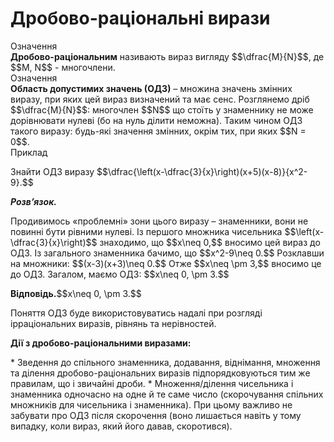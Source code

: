 # Дробово-рацiональнi вирази

<div class="space">
<div class="eoz-wrap">
<span class="eoz">Означення</span> 
<div class="eoz-text">
<b>Дробово-раціональним</b> називають вираз вигляду $$\dfrac{M}{N}$$, де $$M, N$$ - многочлени.
</div>
</div>
</div>

<div class="space">
<div class="eoz-wrap">
<span class="eoz">Означення</span> 
<div class="eoz-text">
<b>Область допустимих значень (ОДЗ)</b> – множина значень змінних виразу, при яких цей вираз визначений та має сенс. Розглянемо дріб $$\dfrac{M}{N}$$: многочлен $$N$$ що стоїть у знаменнику не може дорівнювати нулеві (бо на нуль ділити неможна). Таким чином ОДЗ такого виразу: будь-які значення змінних, окрім тих, при яких $$N = 0$$.
</div>
</div>
</div>

<div class="space">
<div class="task-wrap">
<span class="task">Приклад</span>
<div class="task-text">
<p>Знайти ОДЗ виразу $$\dfrac{\left(x-\dfrac{3}{x}\right)(x+5)(x-8)}{x^2-9}.$$</p>
<p><b><i>Розв’язок.</i></b></p>
<p>Продивимось «проблемні» зони цього виразу – знаменники, вони не повинні бути рівними нулеві. Із першого множника чисельника $$\left(x-\dfrac{3}{x}\right)$$ знаходимо, що $$x\neq 0,$$ вносимо цей вираз до ОДЗ. Із загального знаменника бачимо, що $$x^2-9\neq 0.$$ Розклавши на множники: $$(x-3)(x+3)\neq 0.$$ Отже $$x\neq \pm 3,$$ вносимо це до ОДЗ. Загалом, маємо ОДЗ: $$x\neq 0, \pm 3.$$</p>
<p><b>Вiдповiдь.</b>$$x\neq 0, \pm 3.$$</p>
</div>
</div>
</div>

<p>Поняття ОДЗ буде використовуватись надалі при розгляді ірраціональних виразів, рівнянь та нерівностей.</p>

<p><b>Дії з дробово-раціональними виразами:</b></p>
* Зведення до спільного знаменника, додавання, віднімання, множення та ділення дробово-раціональних виразів підпорядковуються тим же правилам, що і звичайні дроби.
* Множення/ділення чисельника і знаменника одночасно на одне й те саме число (скорочування спільних множників для чисельника і знаменника). При цьому важливо не забувати про ОДЗ після скорочення (воно лишається навіть у тому випадку, коли вираз, який його давав, скоротився).